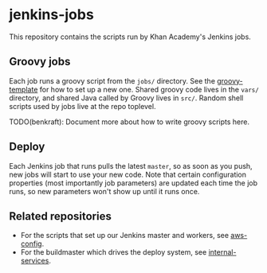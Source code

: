# jenkins-jobs

This repository contains the scripts run by Khan Academy's Jenkins jobs.

## Groovy jobs

Each job runs a groovy script from the `jobs/` directory.  See the [groovy-template](https://jenkins.khanacademy.org/job/groovy-template/) for how to set up a new one.  Shared groovy code lives in the `vars/` directory, and shared Java called by Groovy lives in `src/`.  Random shell scripts used by jobs live at the repo toplevel.

TODO(benkraft): Document more about how to write groovy scripts here.

## Deploy

Each Jenkins job that runs pulls the latest `master`, so as soon as you push, new jobs will start to use your new code.  Note that certain configuration properties (most importantly job parameters) are updated each time the job runs, so new parameters won't show up until it runs once.

## Related repositories

* For the scripts that set up our Jenkins master and workers, see [aws-config](https://github.com/Khan/aws-config/).
* For the buildmaster which drives the deploy system, see [internal-services](https://github.com/Khan/internal-services/tree/master/buildmaster).
